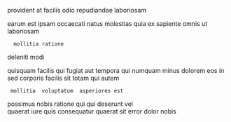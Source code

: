 <!--
title: Customer-focused 24-7 software
author: Meaghan
date: 2015-04-26-1041
link: 2015-04-26-1041-customer-focused-24-7-software
tags: [premium,PNG,FOSS,design]
-->

provident at facilis  odio repudiandae  laboriosam
  
earum est ipsam   occaecati natus molestias
quia   ex 
sapiente omnis ut laboriosam
 	  mollitia ratione
 deleniti    modi  
  
quisquam  facilis qui fugiat aut tempora qui numquam
 minus dolorem   eos in 
sed   corporis facilis sit  totam qui autem
 	 mollitia  voluptatum  asperiores est
 possimus nobis ratione qui
   qui deserunt vel  
 quaerat iure
 quis consequatur
quaerat  sit   error dolor nobis 